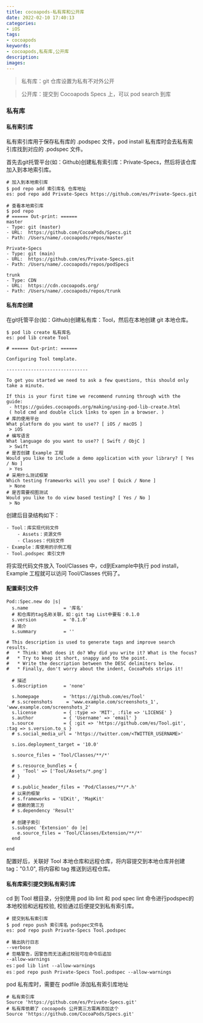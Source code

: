 ```yaml
---
title: cocoapods-私有库和公开库
date: 2022-02-10 17:40:13
categories:
- iOS
tags:
- cocoapods
keywords:
- cocoapods,私有库,公开库
description:
images:
---
```

> 私有库：git 仓库设置为私有不对外公开

> 公开库：提交到 Cocoapods Specs 上，可以 pod search 到库
<!-- more -->
### 私有库
#### 私有索引库
私有索引库用于保存私有库的 .podspec 文件，pod install 私有库时会去私有索引库找到对应的 .podspec 文件。

首先去git托管平台(如：Github)创建私有索引库：Private-Specs，然后将该仓库加入到本地索引库。
```
# 加入到本地索引库
$ pod repo add 索引库名 仓库地址
es: pod repo add Private-Specs https://github.com/es/Private-Specs.git

# 查看本地索引库
$ pod repo
# ====== Out-print: ======
master
- Type: git (master)
- URL:  https://github.com/CocoaPods/Specs.git
- Path: /Users/name/.cocoapods/repos/master

Private-Specs
- Type: git (main)
- URL:  https://github.com/es/Private-Specs.git
- Path: /Users/name/.cocoapods/repos/podSpecs

trunk
- Type: CDN
- URL:  https://cdn.cocoapods.org/
- Path: /Users/name/.cocoapods/repos/trunk

```

#### 私有库创建
在git托管平台(如：Github)创建私有库：Tool，然后在本地创建 git 本地仓库。
```
$ pod lib create 私有库名
es: pod lib create Tool

# ====== Out-print: ======

Configuring Tool template.

------------------------------

To get you started we need to ask a few questions, this should only take a minute.

If this is your first time we recommend running through with the guide: 
 - https://guides.cocoapods.org/making/using-pod-lib-create.html
 ( hold cmd and double click links to open in a browser. )
# 库的使用平台
What platform do you want to use?? [ iOS / macOS ]
 > iOS
# 编写语言
What language do you want to use?? [ Swift / ObjC ]
 > Swift
# 是否创建 Example 工程
Would you like to include a demo application with your library? [ Yes / No ]
 > Yes
# 采用什么测试框架
Which testing frameworks will you use? [ Quick / None ]
 > None
# 是否需要视图测试
Would you like to do view based testing? [ Yes / No ]
 > No
```
创建后目录结构如下：
```
- Tool：库实现代码文件
    - Assets：资源文件
    - Classes：代码文件
- Example：库使用的示例工程
- Tool.podspec 索引文件
```
将实现代码文件放入 Tool/Classes 中，cd到Example中执行 pod install，Example 工程就可以访问 Tool/Classes 代码了。

#### 配置索引文件
```
Pod::Spec.new do |s|
  s.name             = '库名'
  # 和仓库的tag名称关联，如：git tag List中要有：0.1.0
  s.version          = '0.1.0'
  # 简介
  s.summary          = ''

# This description is used to generate tags and improve search results.
#   * Think: What does it do? Why did you write it? What is the focus?
#   * Try to keep it short, snappy and to the point.
#   * Write the description between the DESC delimiters below.
#   * Finally, don't worry about the indent, CocoaPods strips it!

  # 描述
  s.description      = 'none'

  s.homepage         = 'https://github.com/es/Tool'
  # s.screenshots     = 'www.example.com/screenshots_1', 'www.example.com/screenshots_2'
  s.license          = { :type => 'MIT', :file => 'LICENSE' }
  s.author           = { 'Username' => 'email' }
  s.source           = { :git => 'https://github.com/es/Tool.git', :tag => s.version.to_s }
  # s.social_media_url = 'https://twitter.com/<TWITTER_USERNAME>'

  s.ios.deployment_target = '10.0'

  s.source_files = 'Tool/Classes/**/*'
  
  # s.resource_bundles = {
  #   'Tool' => ['Tool/Assets/*.png']
  # }

  # s.public_header_files = 'Pod/Classes/**/*.h'
  # 以来的框架
  # s.frameworks = 'UIKit', 'MapKit'
  # 依赖的第三方
  # s.dependency 'Result'
  
  # 创建子索引
  s.subspec 'Extension' do |e|
    e.source_files = 'Tool/Classes/Extension/**/*'
  end

end
```
配置好后，关联好 Tool 本地仓库和远程仓库，将内容提交到本地仓库并创建 tag："0.1.0", 将内容和 tag 推送到远程仓库。

#### 私有库索引提交到私有索引库
cd 到 Tool 根目录，分别使用 pod lib lint 和 pod spec lint 命令进行podspec的本地校验和远程校验, 校验通过后便提交到私有索引库。
```
# 提交到私有索引库
$ pod repo push 索引库名 podspec文件名
es: pod repo push Private-Specs Tool.podspec

# 输出执行日志
--verbose 
# 忽略警告，因警告而无法通过校验可在命令后追加
--allow-warnings
es：pod lib lint --allow-warnings
es：pod repo push Private-Specs Tool.podspec --allow-warnings

```
pod 私有库时，需要在 podfile 添加私有索引库地址
```
# 私有索引库
Source 'https://github.com/es/Private-Specs.git'
# 私有库依赖了 cocoapods 公开第三方需再添加这个
Source 'https://github.com/CocoaPods/Specs.git'
```


